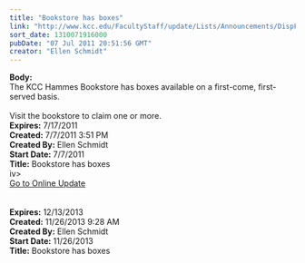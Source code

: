 ```yaml
---
title: "Bookstore has boxes"
link: "http://www.kcc.edu/FacultyStaff/update/Lists/Announcements/DispForm.aspx?ID=373"
sort_date: 1310071916000
pubDate: "07 Jul 2011 20:51:56 GMT"
creator: "Ellen Schmidt"
---
```


<div><b>Body:</b> <div class=ExternalClassEE43D7C93821477AADEF752DCAA9B511><div>The KCC Hammes Bookstore has boxes available on a first-come, first-served basis.</div>
<div><br>Visit the bookstore to claim one or more. <br></div></div></div>
<div><b>Expires:</b> 7/17/2011</div>
<div><b>Created:</b> 7/7/2011 3:51 PM</div>
<div><b>Created By:</b> Ellen Schmidt</div>
<div><b>Start Date:</b> 7/7/2011</div>
<div><b>Title:</b> Bookstore has boxes</div>
iv></div>
<div></div>
<div><a href="/FacultyStaff/update/Pages/dailyupdate.aspx">Go to Online Update</a></div>
<div></div><br /></div>
<div> </div></div></div></div></div></div>
<div><b>Expires:</b> 12/13/2013</div>
<div><b>Created:</b> 11/26/2013 9:28 AM</div>
<div><b>Created By:</b> Ellen Schmidt</div>
<div><b>Start Date:</b> 11/26/2013</div>
<div><b>Title:</b> Bookstore has boxes </div>
